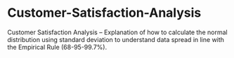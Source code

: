 # Customer-Satisfaction-Analysis
Customer Satisfaction Analysis – Explanation of how to calculate the normal distribution using standard deviation to understand data spread in line with the Empirical Rule (68-95-99.7%).
